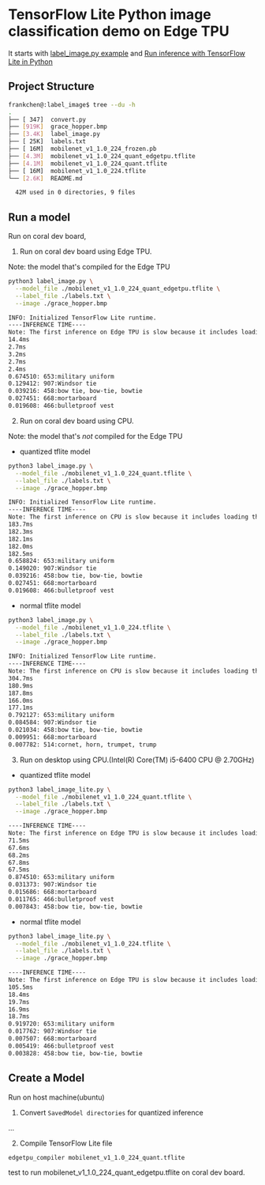 # TensorFlow Lite Python image classification demo on Edge TPU

It starts with [label_image.py example](https://github.com/tensorflow/tensorflow/tree/master/tensorflow/lite/examples/python) and [Run inference with TensorFlow Lite in Python](https://coral.ai/docs/edgetpu/tflite-python/)

## Project Structure

```sh
frankchen@:label_image$ tree --du -h
.
├── [ 347]  convert.py
├── [919K]  grace_hopper.bmp
├── [3.4K]  label_image.py
├── [ 25K]  labels.txt
├── [ 16M]  mobilenet_v1_1.0_224_frozen.pb
├── [4.3M]  mobilenet_v1_1.0_224_quant_edgetpu.tflite
├── [4.1M]  mobilenet_v1_1.0_224_quant.tflite
├── [ 16M]  mobilenet_v1_1.0_224.tflite
└── [2.6K]  README.md

  42M used in 0 directories, 9 files

```


## Run a model

Run on coral dev board,

1. Run on coral dev board using Edge TPU.

Note: the model that's compiled for the Edge TPU

```sh
python3 label_image.py \
  --model_file ./mobilenet_v1_1.0_224_quant_edgetpu.tflite \
  --label_file ./labels.txt \
  --image ./grace_hopper.bmp

INFO: Initialized TensorFlow Lite runtime.
----INFERENCE TIME----
Note: The first inference on Edge TPU is slow because it includes loading the model into Edge TPU memory.
14.4ms
2.7ms
3.2ms
2.7ms
2.4ms
0.674510: 653:military uniform
0.129412: 907:Windsor tie
0.039216: 458:bow tie, bow-tie, bowtie
0.027451: 668:mortarboard
0.019608: 466:bulletproof vest

```

2. Run on coral dev board using CPU.

Note: the model that's *not* compiled for the Edge TPU

- quantized tflite model
```sh
python3 label_image.py \
  --model_file ./mobilenet_v1_1.0_224_quant.tflite \
  --label_file ./labels.txt \
  --image ./grace_hopper.bmp

INFO: Initialized TensorFlow Lite runtime.
----INFERENCE TIME----
Note: The first inference on CPU is slow because it includes loading the model into CPU memory.
183.7ms
182.3ms
182.1ms
182.0ms
182.5ms
0.658824: 653:military uniform
0.149020: 907:Windsor tie
0.039216: 458:bow tie, bow-tie, bowtie
0.027451: 668:mortarboard
0.019608: 466:bulletproof vest

```

- normal tflite model
```sh
python3 label_image.py \
  --model_file ./mobilenet_v1_1.0_224.tflite \
  --label_file ./labels.txt \
  --image ./grace_hopper.bmp

INFO: Initialized TensorFlow Lite runtime.
----INFERENCE TIME----
Note: The first inference on CPU is slow because it includes loading the model into CPU memory.
304.7ms
180.9ms
187.8ms
166.0ms
177.1ms
0.792127: 653:military uniform
0.084584: 907:Windsor tie
0.021034: 458:bow tie, bow-tie, bowtie
0.009951: 668:mortarboard
0.007782: 514:cornet, horn, trumpet, trump

```

3. Run on desktop using CPU.(Intel(R) Core(TM) i5-6400 CPU @ 2.70GHz)

- quantized tflite model
```sh
python3 label_image_lite.py \
  --model_file ./mobilenet_v1_1.0_224_quant.tflite \
  --label_file ./labels.txt \
  --image ./grace_hopper.bmp

----INFERENCE TIME----
Note: The first inference on Edge TPU is slow because it includes loading the model into Edge TPU memory.
71.5ms
67.6ms
68.2ms
67.8ms
67.5ms
0.874510: 653:military uniform
0.031373: 907:Windsor tie
0.015686: 668:mortarboard
0.011765: 466:bulletproof vest
0.007843: 458:bow tie, bow-tie, bowtie
```

- normal tflite model
```sh
python3 label_image_lite.py \
  --model_file ./mobilenet_v1_1.0_224.tflite \
  --label_file ./labels.txt \
  --image ./grace_hopper.bmp

----INFERENCE TIME----
Note: The first inference on Edge TPU is slow because it includes loading the model into Edge TPU memory.
105.5ms
18.4ms
19.7ms
16.9ms
18.7ms
0.919720: 653:military uniform
0.017762: 907:Windsor tie
0.007507: 668:mortarboard
0.005419: 466:bulletproof vest
0.003828: 458:bow tie, bow-tie, bowtie
```


## Create a Model

Run on host machine(ubuntu)

1. Convert `SavedModel directories` for quantized inference

...

2. Compile TensorFlow Lite file

```sh
edgetpu_compiler mobilenet_v1_1.0_224_quant.tflite
```

test to run mobilenet_v1_1.0_224_quant_edgetpu.tflite on coral dev board.

